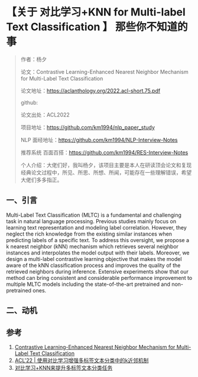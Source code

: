 # 【关于 对比学习+KNN for Multi-label Text Classification 】 那些你不知道的事

> 作者：杨夕
> 
> 论文：Contrastive Learning-Enhanced Nearest Neighbor Mechanism for Multi-Label Text Classification
> 
> 论文地址：https://aclanthology.org/2022.acl-short.75.pdf
> 
> github: 
> 
> 论文出处：ACL2022
> 
> 项目地址：https://github.com/km1994/nlp_paper_study
> 
> NLP 面经地址：https://github.com/km1994/NLP-Interview-Notes
> 
> 推荐系统 百面百搭：https://github.com/km1994/RES-Interview-Notes
> 
> 个人介绍：大佬们好，我叫杨夕，该项目主要是本人在研读顶会论文和复现经典论文过程中，所见、所思、所想、所闻，可能存在一些理解错误，希望大佬们多多指正。


## 一、引言

Multi-Label Text Classification (MLTC) is a fundamental and challenging task in natural language processing. Previous studies mainly focus on learning text representation and modeling label correlation. However, they neglect the rich knowledge from the existing similar instances when predicting labels of a specific text. To address this oversight, we propose a k nearest neighbor (kNN) mechanism which retrieves several neighbor instances and interpolates the model output with their labels. Moreover, we design a multi-label contrastive learning objective that makes the model aware of the kNN classification process and improves the quality of the retrieved neighbors during inference. Extensive experiments show that our method can bring consistent and considerable performance improvement to multiple MLTC models including the state-of-the-art pretrained and non-pretrained ones.



## 二、动机



## 参考

1. [Contrastive Learning-Enhanced Nearest Neighbor Mechanism for Multi-Label Text Classification](https://aclanthology.org/2022.acl-short.75.pdf)
2. [ACL'22 | 使用对比学习增强多标签文本分类中的k近邻机制](https://blog.csdn.net/qq_27590277/article/details/123367035)
3. [对比学习+KNN来提升多标签文本分类任务](https://zhuanlan.zhihu.com/p/567899257)

